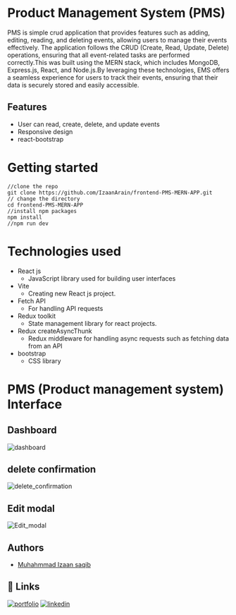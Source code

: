 # Product Management System (PMS)
PMS is simple crud application that provides features such as adding, editing, reading, and deleting events, allowing users to manage their events effectively. The application follows the CRUD (Create, Read, Update, Delete) operations, ensuring that all event-related tasks are performed correctly.This was built using the MERN stack, which includes MongoDB, Express.js, React, and Node.js.By leveraging these technologies, EMS offers a seamless experience for users to track their events, ensuring that their data is securely stored and easily accessible.

## Features
- User can read, create, delete, and update events
- Responsive design
- react-bootstrap

# Getting started
    //clone the repo
    git clone https://github.com/IzaanArain/frontend-PMS-MERN-APP.git
    // change the directory
    cd frontend-PMS-MERN-APP
    //install npm packages
    npm install
    //npm run dev

# Technologies used
* React js
  * JavaScript library used for building user interfaces
* Vite
  * Creating new React js project.
* Fetch API 
  * For handling API requests
* Redux toolkit
  * State management library for react projects.
* Redux createAsyncThunk
  * Redux middleware for handling async requests such as fetching data from an API
* bootstrap
  * CSS library

# PMS (Product management system) Interface
## Dashboard
![dashboard](https://github.com/IzaanArain/frontend-PMS-MERN-APP/assets/102476680/a23aa5f9-c794-4091-84e4-9b070a1f6280)

## delete confirmation
![delete_confirmation](https://github.com/IzaanArain/frontend-PMS-MERN-APP/assets/102476680/75e41689-8b99-42b1-b483-f931489fda54)

## Edit modal
![Edit_modal](https://github.com/IzaanArain/frontend-PMS-MERN-APP/assets/102476680/f31e3b84-16a3-4283-b72c-8054b57360e7)



## Authors
- [Muhahmmad Izaan saqib](https://github.com/IzaanArain)


## 🔗 Links
[![portfolio](https://img.shields.io/badge/my_portfolio-000?style=for-the-badge&logo=ko-fi&logoColor=white)](https://github.com/IzaanArain)
[![linkedin](https://img.shields.io/badge/linkedin-0A66C2?style=for-the-badge&logo=linkedin&logoColor=white)](https://www.linkedin.com/in/izaan-saquib/)
